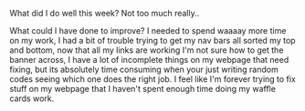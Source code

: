 What did I do well this week?
Not too much really..

 What could I have done to improve?
I needed to spend waaaay more time on my work, I had a bit of trouble trying to get my nav bars all sorted my top and bottom, now that all my links are working I'm not sure how to get the banner across, I have a lot of incomplete things on my webpage that need fixing, but its absolutely time consuming when your just writing random codes seeing which one does the right job. I feel like I'm forever trying to fix stuff on my webpage that I haven't spent enough time doing my waffle cards work.
